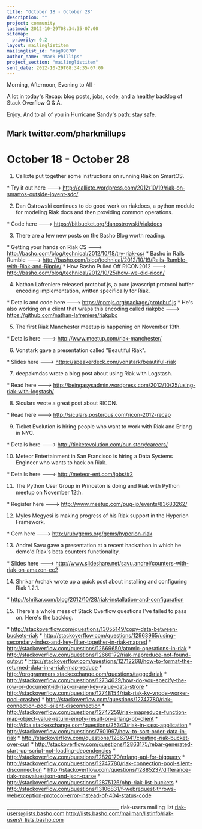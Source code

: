 ```yaml
---
title: "October 18 - October 28"
description: ""
project: community
lastmod: 2012-10-29T08:34:35-07:00
sitemap:
  priority: 0.2
layout: mailinglistitem
mailinglist_id: "msg09070"
author_name: "Mark Phillips"
project_section: "mailinglistitem"
sent_date: 2012-10-29T08:34:35-07:00
---
```



Morning, Afternoon, Evening to All -

A lot in today's Recap: blog posts, jobs, code, and a healthy backlog
of Stack Overflow Q & A.

Enjoy. And to all of you in Hurricane Sandy's path: stay safe. 

Mark
twitter.com/pharkmillups
-----------------------------------

October 18 - October 28 
==================

1) Callixte put together some instructions on running Riak on SmartOS.

\* Try it out here --->
http://callixte.wordpress.com/2012/10/19/riak-on-smartos-outside-joyent-sdc/

2) Dan Ostrowski continues to do good work on riakdocs, a python
module for modeling Riak docs and then providing common operations.

\* Code here ---> https://bitbucket.org/danostrowski/riakdocs

3) There are a few new posts on the Basho Blog worth reading.

\* Getting your hands on Riak CS --->
http://basho.com/blog/technical/2012/10/18/try-riak-cs/
\* Basho in Rails Rumble --->
http://basho.com/blog/technical/2012/10/19/Rails-Rumble-with-Riak-and-Ripple/
\* How Basho Pulled Off RICON2012 --->
http://basho.com/blog/technical/2012/10/25/how-we-did-ricon/

4) Nathan Lafreniere released protobuf.js, a pure javascript protocol
buffer encoding implementation, written specifically for Riak.

\* Details and code here ---> https://npmjs.org/package/protobuf.js
\* He's also working on a client that wraps this encoding called
riakpbc ---> https://github.com/nathan-lafreniere/riakpbc

5) The first Riak Manchester meetup is happening on November 13th.

\* Details here ---> http://www.meetup.com/riak-manchester/

6) Vonstark gave a presentation called "Beautiful Riak".

\* Slides here ---> https://speakerdeck.com/vonstark/beautiful-riak

7) deepakmdas wrote a blog post about using Riak with Logstash.

\* Read here --->
http://beingasysadmin.wordpress.com/2012/10/25/using-riak-with-logstash/

8) Siculars wrote a great post about RICON.

\* Read here ---> http://siculars.posterous.com/ricon-2012-recap

9) Ticket Evolution is hiring people who want to work with Riak and
Erlang in NYC.

\* Details here ---> http://ticketevolution.com/our-story/careers/

10) Meteor Entertainment in San Francisco is hiring a Data Systems
Engineer who wants to hack on Riak.

\* Details here ---> http://meteor-ent.com/jobs/#2

11) The Python User Group in Princeton is doing and Riak with Python
meetup on November 12th.

\* Register here ---> http://www.meetup.com/pug-ip/events/83683262/

12) Myles Megyesi is making progress of his Riak support in the
Hyperion Framework.

\* Gem here ---> http://rubygems.org/gems/hyperion-riak

13) Andrei Savu gave a presentation at a recent hackathon in which he
demo'd Riak's beta counters functionality.

\* Slides here --->
http://www.slideshare.net/savu.andrei/counters-with-riak-on-amazon-ec2

14) Shrikar Archak wrote up a quick post about installing and
configuring Riak 1.2.1.

\* http://shrikar.com/blog/2012/10/28/riak-installation-and-configuration

15) There's a whole mess of Stack Overflow questions I've failed to
pass on. Here's the backlog.

\* http://stackoverflow.com/questions/13055149/copy-data-between-buckets-riak
\* 
http://stackoverflow.com/questions/12963965/using-secondary-index-and-key-filter-together-in-riak-mapred
\* http://stackoverflow.com/questions/12669650/atomic-operations-in-riak
\* http://stackoverflow.com/questions/12660172/riak-mapreduce-not-found-output
\* 
http://stackoverflow.com/questions/12712268/how-to-format-the-returned-data-in-a-riak-map-reduce
\* http://programmers.stackexchange.com/questions/tagged/riak
\* 
http://stackoverflow.com/questions/12734629/how-do-you-specify-the-row-or-document-id-riak-or-any-key-value-data-strore
\* 
http://stackoverflow.com/questions/12748154/riak-riak-kv-vnode-worker-pool-crashed
\* 
http://stackoverflow.com/questions/12747780/riak-connection-pool-silent-disconnection
\* 
http://stackoverflow.com/questions/12747259/riak-mapreduce-function-map-object-value-return-empty-result-on-erlang-pb-client
\* http://dba.stackexchange.com/questions/25343/riak-in-sass-application
\* http://stackoverflow.com/questions/7601997/how-to-sort-order-data-in-riak
\* http://stackoverflow.com/questions/12867941/creating-riak-bucket-over-curl
\* 
http://stackoverflow.com/questions/12863175/rebar-generated-start-up-script-not-loading-dependencies
\* http://stackoverflow.com/questions/12820170/erlang-api-for-bigquery
\* 
http://stackoverflow.com/questions/12747780/riak-connection-pool-silent-disconnection
\* 
http://stackoverflow.com/questions/12885237/differance-riak-mapvaluesjson-and-json-parse
\* http://stackoverflow.com/questions/12875126/php-riak-list-buckets
\* 
http://stackoverflow.com/questions/13106831/f-webrequest-throws-webexception-protocol-error-instead-of-404-status-code

\_\_\_\_\_\_\_\_\_\_\_\_\_\_\_\_\_\_\_\_\_\_\_\_\_\_\_\_\_\_\_\_\_\_\_\_\_\_\_\_\_\_\_\_\_\_\_
riak-users mailing list
riak-users@lists.basho.com
http://lists.basho.com/mailman/listinfo/riak-users\_lists.basho.com

